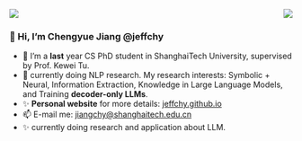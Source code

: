![](https://komarev.com/ghpvc/?username=jeffchy&label=PROFILE+VIEWS)
<img align='right' src="https://github-readme-stats.vercel.app/api?username=jeffchy&show_icons=true">

### 👋 Hi, I’m Chengyue Jiang @jeffchy
- 👀 I’m a **last** year CS PhD student in ShanghaiTech University, supervised by Prof. Kewei Tu.
- 🌱 currently doing NLP research. My research interests: Symbolic + Neural, Information Extraction, Knowledge in Large Language Models, and Training **decoder-only LLMs**.
- ✨ **Personal website** for more details: [jeffchy.github.io](https://jeffchy.github.io)
- 📫 E-mail me: jiangchy@shanghaitech.edu.cn
- ✨ currently doing research and application about LLM.

<!---
jeffchy/jeffchy is a ✨ special ✨ repository because its `README.md` (this file) appears on your GitHub profile.
You can click the Preview link to take a look at your changes.
--->
